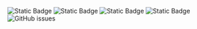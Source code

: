 ![Static Badge](https://img.shields.io/badge/blacklists-61-000000) ![Static Badge](https://img.shields.io/badge/blacklisted-3012845-cc0000) ![Static Badge](https://img.shields.io/badge/whitelisted-2254-00CC00) ![Static Badge](https://img.shields.io/badge/streaming_blacklist-28107-000000) ![GitHub issues](https://img.shields.io/github/issues/fabriziosalmi/blacklists)
